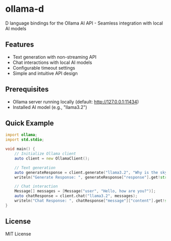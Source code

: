 # ollama-d

D language bindings for the Ollama AI API - Seamless integration with local AI models

## Features

- Text generation with non-streaming API
- Chat interactions with local AI models
- Configurable timeout settings
- Simple and intuitive API design

## Prerequisites

- Ollama server running locally (default: http://127.0.0.1:11434)
- Installed AI model (e.g., "llama3.2")

## Quick Example

```d
import ollama;
import std.stdio;

void main() {
    // Initialize Ollama client
    auto client = new OllamaClient();

    // Text generation
    auto generateResponse = client.generate("llama3.2", "Why is the sky blue?");
    writeln("Generate Response: ", generateResponse["response"].get!string);

    // Chat interaction
    Message[] messages = [Message("user", "Hello, how are you?")];
    auto chatResponse = client.chat("llama3.2", messages);
    writeln("Chat Response: ", chatResponse["message"]["content"].get!string);
}
```

## License

MIT License
